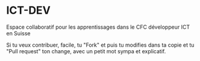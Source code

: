 # ICT-DEV
Espace collaboratif pour les apprentissages dans le CFC développeur ICT en Suisse

Si tu veux contribuer, facile, tu "Fork" et puis tu modifies dans ta copie et tu "Pull request" ton change, avec un petit mot sympa et explicatif.
